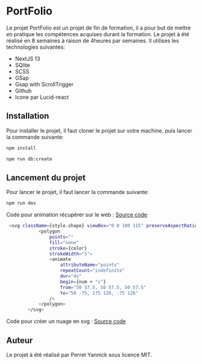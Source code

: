 # PortFolio

Le projet PortFolio est un projet de fin de formation, il a pour but de mettre en pratique les compétences acquises durant la formation.
Le projet à été réalisé en 8 semaines à raison de 4heures par semaines. Il utilises les technologies suivantes:
- NextJS 13
- SQlite
- SCSS
- GSap
- Gsap with ScrollTrigger
- Github
- icone par Lucid-react

## Installation
Pour installer le projet, il faut cloner le projet sur votre machine, puis lancer la commande suivante:
```bash
npm install

npm run db:create
```
## Lancement du projet
Pour lancer le projet, il faut lancer la commande suivante:
```bash
npm run dev
```

Code pour animation récupérer sur le web : 
[Source code ](https://codepen.io/robdimarzo/pen/VqjvqR)
```bash html
 <svg className={style.shape} viewBox="0 0 100 115" preserveAspectRatio="xMidYMin slice">
            <polygon
                points=""
                fill="none"
                stroke={color}
                strokeWidth="5">
                <animate
                    attributeName="points"
                    repeatCount="indefinite"
                    dur="4s"
                    begin={num + "s"}
                    from="50 57.5, 50 57.5, 50 57.5"
                    to="50 -75, 175 126, -75 126"
                />
            </polygon>
        </svg>
```

Code pour créer un nuage en svg : 
[Source code ](https://codepen.io/beauhaus/pen/pmMaWV)


## Auteur
Le projet à été réalisé par Perret Yannick sous licence MIT.